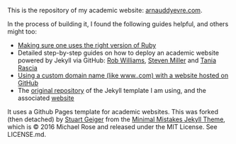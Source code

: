 This is the repository of my academic website: [arnauddyevre.com](arnauddyevre.com). 

In the process of building it, I found the following guides helpful, and others might too:
  - [Making sure one uses the right version of Ruby](https://www.moncefbelyamani.com/the-definitive-guide-to-installing-ruby-gems-on-a-mac/)
  - Detailed step-by-step guides on how to deploy an academic website powered by Jekyll via GitHub: [Rob Williams](https://jayrobwilliams.com/posts/2020/06/academic-website/), [Steven Miller](http://svmiller.com/blog/2015/08/create-your-website-in-jekyll/) and [Tania Rascia](https://www.taniarascia.com/make-a-static-website-with-jekyll/)
  - [Using a custom domain name (like www.<your name>.com) with a website hosted on GitHub](https://docs.github.com/en/pages/configuring-a-custom-domain-for-your-github-pages-site/managing-a-custom-domain-for-your-github-pages-site)
  - The [original repository](https://github.com/academicpages/academicpages.github.io) of the Jekyll template I am using, and the associated [website](https://academicpages.github.io)

It uses a Github Pages template for academic websites. This was forked (then detached) by [Stuart Geiger](https://github.com/staeiou) from the [Minimal Mistakes Jekyll Theme](https://mmistakes.github.io/minimal-mistakes/), which is © 2016 Michael Rose and released under the MIT License. See LICENSE.md.
